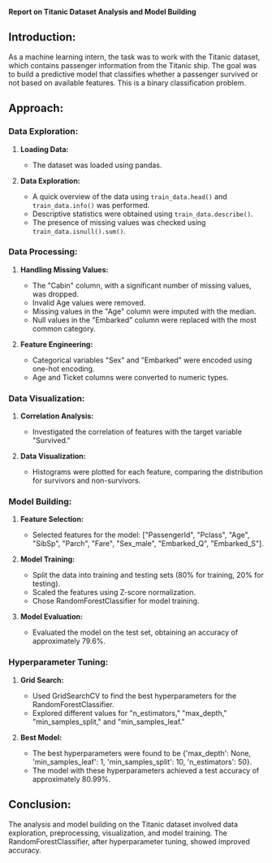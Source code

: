 **Report on Titanic Dataset Analysis and Model Building**

## Introduction:
As a machine learning intern, the task was to work with the Titanic dataset, which contains passenger information from the Titanic ship. The goal was to build a predictive model that classifies whether a passenger survived or not based on available features. This is a binary classification problem.

## Approach:
### Data Exploration:

1. **Loading Data:**
   - The dataset was loaded using pandas.

2. **Data Exploration:**
   - A quick overview of the data using `train_data.head()` and `train_data.info()` was performed.
   - Descriptive statistics were obtained using `train_data.describe()`.
   - The presence of missing values was checked using `train_data.isnull().sum()`.

### Data Processing:
1. **Handling Missing Values:**
   - The "Cabin" column, with a significant number of missing values, was dropped.
   - Invalid Age values were removed.
   - Missing values in the "Age" column were imputed with the median.
   - Null values in the "Embarked" column were replaced with the most common category.

2. **Feature Engineering:**
   - Categorical variables "Sex" and "Embarked" were encoded using one-hot encoding.
   - Age and Ticket columns were converted to numeric types.

### Data Visualization:
1. **Correlation Analysis:**
   - Investigated the correlation of features with the target variable "Survived."

2. **Data Visualization:**
   - Histograms were plotted for each feature, comparing the distribution for survivors and non-survivors.

### Model Building:

1. **Feature Selection:**
   - Selected features for the model: ["PassengerId", "Pclass", "Age", "SibSp", "Parch", "Fare", "Sex_male", "Embarked_Q", "Embarked_S"].

2. **Model Training:**
   - Split the data into training and testing sets (80% for training, 20% for testing).
   - Scaled the features using Z-score normalization.
   - Chose RandomForestClassifier for model training.

3. **Model Evaluation:**
   - Evaluated the model on the test set, obtaining an accuracy of approximately 79.6%.

### Hyperparameter Tuning:
1. **Grid Search:**
   - Used GridSearchCV to find the best hyperparameters for the RandomForestClassifier.
   - Explored different values for "n_estimators," "max_depth," "min_samples_split," and "min_samples_leaf."

2. **Best Model:**
   - The best hyperparameters were found to be {'max_depth': None, 'min_samples_leaf': 1, 'min_samples_split': 10, 'n_estimators': 50}.
   - The model with these hyperparameters achieved a test accuracy of approximately 80.99%.

## Conclusion:
The analysis and model building on the Titanic dataset involved data exploration, preprocessing, visualization, and model training. The RandomForestClassifier, after hyperparameter tuning, showed improved accuracy. 
